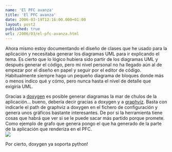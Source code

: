 ```yaml
---
name: 'El PFC avanza'
title: 'El PFC avanza'
date: 2006-03-19T12:16:00.000+01:00
layout: post2
published: true
url: /2006/03/el-pfc-avanza.html
---
```


Ahora mismo estoy documentando el diseño de clases que he usado para la aplicación y necesitaba generar los diagramas UML para ir explicando el tema. Es cierto que lo lógico hubiera sido partir de los diagramas UML y después generar el código, pero mi nivel personal no ha llegado aún al de empezar por el diseño en papel y seguir por el editor de código. Habitualmente siempre hago un pequeño diagrama de bloques donde más o menos indico qué y cómo, pero nunca hasta el nivel de detalle que exigiría UML.  
  
Gracias a [doxygen](http://www.stack.nl/~dimitri/doxygen/) es posible generar diagramas la mar de chulos de la aplicación... bueno, debería decir gracias a doxygen y a [graphviz](http://www.graphviz.org/). Basta con indicarle el path de graphviz a doxygen en el fichero de configuración y genera unos gráficos bastante interesantes. De por si la herramienta tiene cosas que habrá que ver si se le puede sacar más partido porque promete. Como ejemplo de grafo que genera pongo el que ha generado de la parte de la aplicación que renderiza en el PFC.  
![](http://static.flickr.com/46/114559373_6c03ed5cc0_b.jpg)  
  
Por cierto, doxygen ya soporta python!